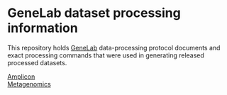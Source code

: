 # GeneLab dataset processing information
This repository holds [GeneLab](https://genelab-data.ndc.nasa.gov/genelab/projects) data-processing protocol documents and exact processing commands that were used in generating released processed datasets.

[Amplicon](amplicon)  
[Metagenomics](metagenomics)
